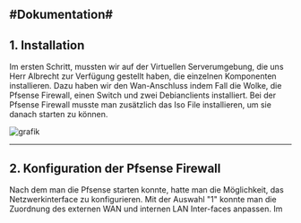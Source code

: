 #Dokumentation#
---
**1. Installation**
---
Im ersten Schritt, mussten wir auf der Virtuellen Serverumgebung, die uns Herr Albrecht zur Verfügung gestellt haben, die einzelnen Komponenten installieren.
Dazu haben wir den Wan-Anschluss indem Fall die Wolke, die Pfsense Firewall, einen Switch und zwei Debianclients installiert. Bei der Pfsense Firewall musste man zusätzlich das Iso File installieren, um sie danach starten zu können. 

![grafik](https://user-images.githubusercontent.com/89446419/134162446-d5015b77-cc9f-4ae3-835c-db780d70301e.png)

---
**2. Konfiguration der Pfsense Firewall**
---
Nach dem man die Pfsense starten konnte, hatte man die Möglichkeit, das Netzwerkinterface zu konfigurieren. Mit der Auswahl "1" konnte man die Zuordnung des externen WAN und internen LAN Inter-faces anpassen. Im 

